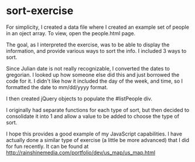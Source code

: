 sort-exercise
=============

For simplicity, I created a data file where I created an example set of people in an oject array.
To view, open the people.html page.

The goal, as I interpreted the exercise, was to be able to display the information, and provide various ways to sort the info. I included 3 ways to sort.

Since Julian date is not really recognizable, I converted the dates to gregorian. I looked up how someone else did this and just borrowed the code for it. I didn't like how it included the day of the week, and time, so I formatted the date to mm/dd/yyyy format.

I then created jQuery objects to populate the #listPeople div.

I originally had separate functions for each type of sort, but then decided to consolidate it into 1 and allow a value to be added to choose the type of sort.

I hope this provides a good example of my JavaScript capabilities. I have actually done a similar type of exercise (a little be more advanced) that I did for fun recently. It can be found at http://rainshinemedia.com/portfolio/dev/us_map/us_map.html
